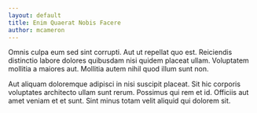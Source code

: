 ```yaml
---
layout: default
title: Enim Quaerat Nobis Facere
author: mcameron
---
```


Omnis culpa eum sed sint corrupti. Aut ut repellat quo est. Reiciendis distinctio labore dolores quibusdam nisi quidem placeat ullam. Voluptatem mollitia a maiores aut. Mollitia autem nihil quod illum sunt non.

Aut aliquam doloremque adipisci in nisi suscipit placeat. Sit hic corporis voluptates architecto ullam sunt rerum. Possimus qui rem et id. Officiis aut amet veniam et et sunt. Sint minus totam velit aliquid qui dolorem sit.
